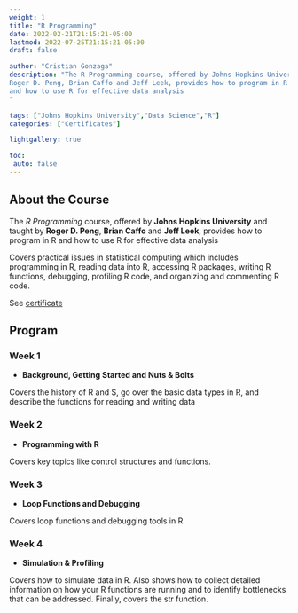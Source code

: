 ```yaml
---
weight: 1
title: "R Programming"
date: 2022-02-21T21:15:21-05:00
lastmod: 2022-07-25T21:15:21-05:00
draft: false

author: "Cristian Gonzaga"
description: "The R Programming course, offered by Johns Hopkins University and taught by 
Roger D. Peng, Brian Caffo and Jeff Leek, provides how to program in R 
and how to use R for effective data analysis
"

tags: ["Johns Hopkins University","Data Science","R"]
categories: ["Certificates"]

lightgallery: true

toc:
 auto: false
---
```

<!--more-->

## About the Course

The *R Programming* course, offered by **Johns Hopkins University** and taught by 
**Roger D. Peng**, **Brian Caffo** and **Jeff Leek**, provides how to program in R 
and how to use R for effective data analysis

Covers practical issues in statistical computing which includes programming in R, 
reading data into R, accessing R packages, writing R functions, 
debugging, profiling R code, and organizing and commenting R code.

See [certificate](https://coursera.org/share/a1b1029a9d877304137606d624a1bad9)

## Program

### Week 1

* **Background, Getting Started and Nuts & Bolts**

Covers the history of R and S, go over the basic data types in R, and describe the 
functions for reading and writing data

### Week 2

* **Programming with R**

Covers key topics like control structures and functions.

### Week 3

* **Loop Functions and Debugging**

Covers loop functions and debugging tools in R.

### Week 4

* **Simulation & Profiling**

Covers how to simulate data in R. 
Also shows how to collect detailed information on how your R functions are running and 
to identify bottlenecks that can be addressed. Finally, covers the str function.
